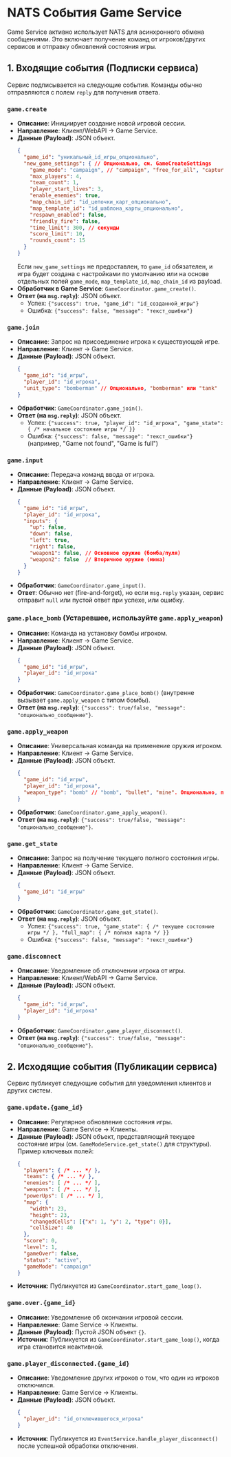 # NATS События Game Service

Game Service активно использует NATS для асинхронного обмена сообщениями. Это включает получение команд от игроков/других сервисов и отправку обновлений состояния игры.

## 1. Входящие события (Подписки сервиса)

Сервис подписывается на следующие события. Команды обычно отправляются с полем `reply` для получения ответа.

### `game.create`

-   **Описание**: Инициирует создание новой игровой сессии.
-   **Направление**: Клиент/WebAPI -> Game Service.
-   **Данные (Payload)**: JSON объект.
    ```json
    {
      "game_id": "уникальный_id_игры_опционально",
      "new_game_settings": { // Опционально, см. GameCreateSettings
        "game_mode": "campaign", // "campaign", "free_for_all", "capture_the_flag"
        "max_players": 4,
        "team_count": 1,
        "player_start_lives": 3,
        "enable_enemies": true,
        "map_chain_id": "id_цепочки_карт_опционально",
        "map_template_id": "id_шаблона_карты_опционально",
        "respawn_enabled": false,
        "friendly_fire": false,
        "time_limit": 300, // секунды
        "score_limit": 10,
        "rounds_count": 15
      }
    }
    ```
    Если `new_game_settings` не предоставлен, то `game_id` обязателен, и игра будет создана с настройками по умолчанию или на основе отдельных полей `game_mode`, `map_template_id`, `map_chain_id` из payload.
-   **Обработчик в Game Service**: `GameCoordinator.game_create()`.
-   **Ответ (на `msg.reply`)**: JSON объект.
    -   Успех: `{"success": true, "game_id": "id_созданной_игры"}`
    -   Ошибка: `{"success": false, "message": "текст_ошибки"}`

### `game.join`

-   **Описание**: Запрос на присоединение игрока к существующей игре.
-   **Направление**: Клиент -> Game Service.
-   **Данные (Payload)**: JSON объект.
    ```json
    {
      "game_id": "id_игры",
      "player_id": "id_игрока",
      "unit_type": "bomberman" // Опционально, "bomberman" или "tank"
    }
    ```
-   **Обработчик**: `GameCoordinator.game_join()`.
-   **Ответ (на `msg.reply`)**: JSON объект.
    -   Успех: `{"success": true, "player_id": "id_игрока", "game_state": { /* начальное состояние игры */ }}`
    -   Ошибка: `{"success": false, "message": "текст_ошибки"}` (например, "Game not found", "Game is full")

### `game.input`

-   **Описание**: Передача команд ввода от игрока.
-   **Направление**: Клиент -> Game Service.
-   **Данные (Payload)**: JSON объект.
    ```json
    {
      "game_id": "id_игры",
      "player_id": "id_игрока",
      "inputs": {
        "up": false,
        "down": false,
        "left": true,
        "right": false,
        "weapon1": false, // Основное оружие (бомба/пуля)
        "weapon2": false  // Вторичное оружие (мина)
      }
    }
    ```
-   **Обработчик**: `GameCoordinator.game_input()`.
-   **Ответ**: Обычно нет (fire-and-forget), но если `msg.reply` указан, сервис отправит `null` или пустой ответ при успехе, или ошибку.

### `game.place_bomb` (Устаревшее, используйте `game.apply_weapon`)

-   **Описание**: Команда на установку бомбы игроком.
-   **Направление**: Клиент -> Game Service.
-   **Данные (Payload)**: JSON объект.
    ```json
    {
      "game_id": "id_игры",
      "player_id": "id_игрока"
    }
    ```
-   **Обработчик**: `GameCoordinator.game_place_bomb()` (внутренне вызывает `game.apply_weapon` с типом бомбы).
-   **Ответ (на `msg.reply`)**: `{"success": true/false, "message": "опционально_сообщение"}`.

### `game.apply_weapon`

-   **Описание**: Универсальная команда на применение оружия игроком.
-   **Направление**: Клиент -> Game Service.
-   **Данные (Payload)**: JSON объект.
    ```json
    {
      "game_id": "id_игры",
      "player_id": "id_игрока",
      "weapon_type": "bomb" // "bomb", "bullet", "mine". Опционально, по умолчанию основное оружие игрока.
    }
    ```
-   **Обработчик**: `GameCoordinator.game_apply_weapon()`.
-   **Ответ (на `msg.reply`)**: `{"success": true/false, "message": "опционально_сообщение"}`.

### `game.get_state`

-   **Описание**: Запрос на получение текущего полного состояния игры.
-   **Направление**: Клиент -> Game Service.
-   **Данные (Payload)**: JSON объект.
    ```json
    {
      "game_id": "id_игры"
    }
    ```
-   **Обработчик**: `GameCoordinator.game_get_state()`.
-   **Ответ (на `msg.reply`)**: JSON объект.
    -   Успех: `{"success": true, "game_state": { /* текущее состояние игры */ }, "full_map": { /* полная карта */ }}`
    -   Ошибка: `{"success": false, "message": "текст_ошибки"}`

### `game.disconnect`

-   **Описание**: Уведомление об отключении игрока от игры.
-   **Направление**: Клиент/WebAPI -> Game Service.
-   **Данные (Payload)**: JSON объект.
    ```json
    {
      "game_id": "id_игры",
      "player_id": "id_игрока"
    }
    ```
-   **Обработчик**: `GameCoordinator.game_player_disconnect()`.
-   **Ответ (на `msg.reply`)**: `{"success": true/false, "message": "опционально_сообщение"}`.

## 2. Исходящие события (Публикации сервиса)

Сервис публикует следующие события для уведомления клиентов и других систем.

### `game.update.{game_id}`

-   **Описание**: Регулярное обновление состояния игры.
-   **Направление**: Game Service -> Клиенты.
-   **Данные (Payload)**: JSON объект, представляющий текущее состояние игры (см. `GameModeService.get_state()` для структуры).
    Пример ключевых полей:
    ```json
    {
      "players": { /* ... */ },
      "teams": { /* ... */ },
      "enemies": [ /* ... */ ],
      "weapons": [ /* ... */ ],
      "powerUps": [ /* ... */ ],
      "map": {
        "width": 23,
        "height": 23,
        "changedCells": [{"x": 1, "y": 2, "type": 0}],
        "cellSize": 40
      },
      "score": 0,
      "level": 1,
      "gameOver": false,
      "status": "active",
      "gameMode": "campaign"
    }
    ```
-   **Источник**: Публикуется из `GameCoordinator.start_game_loop()`.

### `game.over.{game_id}`

-   **Описание**: Уведомление об окончании игровой сессии.
-   **Направление**: Game Service -> Клиенты.
-   **Данные (Payload)**: Пустой JSON объект `{}`.
-   **Источник**: Публикуется из `GameCoordinator.start_game_loop()`, когда игра становится неактивной.

### `game.player_disconnected.{game_id}`

-   **Описание**: Уведомление других игроков о том, что один из игроков отключился.
-   **Направление**: Game Service -> Клиенты.
-   **Данные (Payload)**: JSON объект.
    ```json
    {
      "player_id": "id_отключившегося_игрока"
    }
    ```
-   **Источник**: Публикуется из `EventService.handle_player_disconnect()` после успешной обработки отключения. 